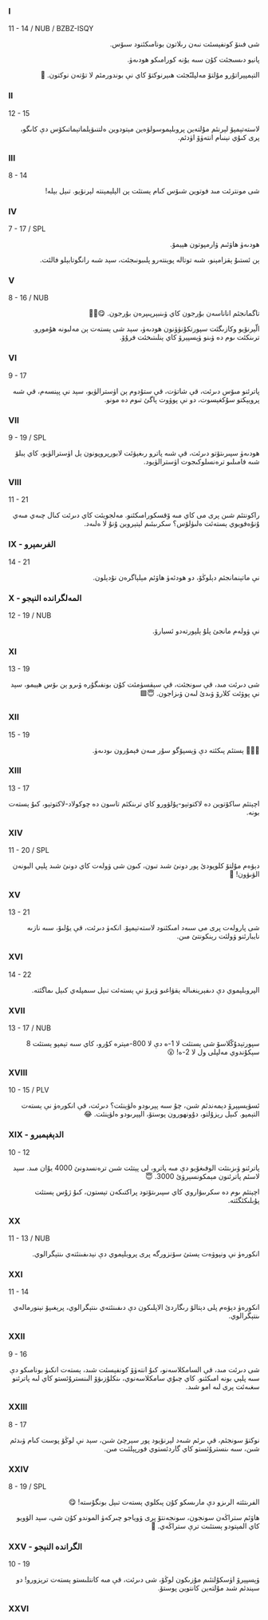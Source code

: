 ### I
11 - 14 / NUB / BZBZ-ISQY
<p dir="rtl">
شى فىنۆ كونفېسئت نىەن رىلاتون بونامىكئنود سىۆس.
</p><p dir="rtl">
پانيو دىسىجئت كۇن سىە يۇنە كورامىكو ھودىەۈ.
</p><p dir="rtl">
التېمپېراتۇرو مۇلتۆ مەلپلىّجئت ھىېرنوكتۆ كاي نې بوندورمئم لا تۇتەن نوكتون. 🥶
</p>

### II
12 - 15
<p dir="rtl">
لاستەتېمپۆ لېرنئم مۇلتەين پروبلېموسولۋەين مېتودوين ەلتنىۋېلماتېماتىكۆس دې كاىگو، پرى كىۇي نېنىام انتەۈۆ اۈدئم.
</p>

### III
8 - 14
<p dir="rtl">
شى مونترئت مىد فوتوين شىۆس كىام ېستئت ېن الېلېمېنتە لېرنۆيو. تىېل بېلە!
</p>

### IV
7 - 17 / SPL
<p dir="rtl">
ھودىەۈ ھاۋئىم ۋارمپوتون ھېيمۆ.
</p><p dir="rtl">
ېن ئستىۇ ېقزامېنو، شىە توتالە پوېنتەرو پلىبونىجئت، سېد شىە رانگوتابېلو فالئت.
</p>

### V
8 - 16 / NUB
<p dir="rtl">
تاگمانجئم اناناسەن بۇرجون كاي ۋىنبېرپىپرەن بۇرجون. 😋🍔🍔
</p><p dir="rtl">
الّېرنۆيو وكازىگئت سپورتكۇنۈۋنون ھودىەۈ، سېد شى ېستەت ېن مەلبونە ھۇمورو. ترىنكئت ىوم دە ۋىنو ۋېسپېرۆ كاي ېنلىتىخئت فرۇۆ.
</p>

### VI
9 - 17
<p dir="rtl">
پاترئنو مىۆس دىرئت، قې شاتۈت، قې ستۇدوم ېن اۈسترالۈيو، سېد نې پېنسەم، قې شىە پرويېكتو سۇكغېسوت، دو نې پوۋوت پاگئ تىوم دە مونو.
</p>

### VII
9 - 19 / SPL
<p dir="rtl">
ھودىەۈ سپىرىتۆتو دىرئت، قې شىە پاترو رىغېۋئت لابورپروپونون ېل اۈسترالۈيو، كاي ېبلۆ شىە فامىلىو ترەنسلوكىجوت اۈسترالۈيود.
</p>

### VIII
11 - 21
<p dir="rtl">
راكونتئم شىن پرى مى كاي مىە ۆقسكورامىكئنو. مەلجويئت كاي دىرئت كىال چىەي مىەي ۇنۇەفويوي ېستەئت ەلىۈلۆس؟ سكرىبئىم لېتېروين ۇنۇ لا ەلىەد.
</p>

### IX - الفرىمېرو
14 - 21
<p dir="rtl">
نې ماتېنمانجئم دېلوڭۆ، دو ھودئەۈ ھاۋئم مېلېاگرەن نۇدېلون.
</p>

### X - المەلگراندە النېجو
12 - 19 / NUB
<p dir="rtl">
نې ۋولەم مانجئ پلۇ ېلپورتەدو ئسيارۆ.
</p>

### XI
13 - 19
<p dir="rtl">
شى دىرئت مىد، قې سونجئت، قې سېقسۈمئت كۇن بونفىگۇرە ۋىرو ېن ىۆس ھېيمو، سېد نې پوۋئت كلارۆ ۋىدئ لىەن ۋىزاجون. 😇🟩
</p>

### XII
15 - 19
<p dir="rtl">
🥲🥹😭 ېستئم پىكئتە دې ۋېسپۆگو سۇر مىەن فېمۇرون ىودىەۈ.
</p>

### XIII
13 - 17
<p dir="rtl">
اچېتئم ساكۆتوين دە لاكتوتېو-پۇلۋورو كاي ترىنكئم تاسون دە چوكولاد-لاكتوتېو، كىۇ ېستەت بونە.
</p>

### XIV
11 - 20 / SPL
<p dir="rtl">
دېۋەم مۇلتۆ كلوپودئ پور دونئ شىد تىون، كىون شى ۋولەت كاي دونئ شىد پلېي البونەن الۋىۋون! 🥹
</p>

### XV
13 - 21
<p dir="rtl">
شى پارولەت پرى مى سىەد امىكئنود لاستەتېمپۆ. انكەۈ دىرئت، قې يۇلىۆ، سىە نازىە نايبارئنو ۋولئت رېنكونتئ مىن.
</p>

### XVI
14 - 22
<p dir="rtl">
الپروبلېموي دې دىفېرېنغىالە ېقۋاغىو ۋېرۆ نې ېستەئت تىېل سىمپلەي كىېل ىماگئتە.
</p>

### XVII
13 - 17 / NUB
<p dir="rtl">
سپورتېدۇكّلاسۆ شى ېستئت لا 1-ە دې لا 800-مېترە كۇرو، كاي سىە تېمپو ېستئت 8 سېكۇندوي مەلپلى ول لا 2-ە! 😮
</p>

### XVIII
10 - 15 / PLV
<p dir="rtl">
ئسۋېسپېرۆ دېمەندئم شىن، چۇ سىە پېرىودو ەلۋېنئت؟ دىرئت، قې انكورەۈ نې ېستەت التېمپو. كىېل رېزۇلتو، دۇونھورون پوستۆ، الپېرىودو ەلۋېنئت. 😂
</p>

### XIX - الدېغېمبرو
10 - 12
<p dir="rtl">
پاترئنو ۋىزىتئت الوفىغۆيو دې مىە پاترو، لى پېتئت شىن ترەنسدونئ 4000 يۇان مىد. سېد لاسئم پاترئنون مېمكونسېرۋئ 3000. 😇
</p>
<p dir="rtl">
اچېتئم ىوم دە سكرىبۋاروي كاي سپىرىتۆتود پراكتىكەن تېستون، كىۇ ژۇس ېستئت پۇبلىكئگئتە.
</p>

### XX
11 - 13 / NUB
<p dir="rtl">
انكورەۈ نې ونپوۋەت ېستئ سۆنزورگە پرى پروبلېموي دې نېدىفىنئتەي ىنتېگرالوي.
</p>

### XXI
11 - 14
<p dir="rtl">
انكورەۈ دېۋەم پلى دېتالۆ رىگاردئ الاپلىكون دې دىفىنئتەي ىنتېگرالوي، پرېغىپۆ نېنورمالەي ىنتېگرالوي.
</p>

### XXII
9 - 16
<p dir="rtl">
شى دىرئت مىد، قې السامكلاسەنو، كىۇ انتەۈۆ كونفېسئت شىد، ېستەت انكىۈ بونامىكو دې سىە پلېي بونە امىكئنو. كاي چىۇي سامكلاسەنوي، ىنكلۇزىۋۆ الىنسترۇئستو كاي لىە پاترئنو سغىەئت پرى لىە امو شىد.
</p>

### XXIII
8 - 17
<p dir="rtl">
نوكتۆ سونجئم، قې ىرئم شىەد لېرنۆيود پور سېرچئ شىن، سېد نې لوڭۆ پوست كىام ۋىدئم شىن، سىە ىنسترۇئستو كاي گاردئستوي فورپېلئىت مىن.
</p>

### XXIV
8 - 19 / SPL
<p dir="rtl">
الفرىتئتە الرىزو دې مارىسكو كۇن پىكلوي ېستەت تىېل بونگۇستە! 😋
</p><p dir="rtl">
ھاۋئم ستراڭەن سونجون، سونجەنتۆ پرى ۋوياجو چىركەۈ الموندو كۇن شى، سېد الۋويو كاي المېتودو ېستئىت ترې ستراڭەي. 🤔
</p>

### XXV - الگراندە النېجو
10 - 19
<p dir="rtl">
ۋېسپېرۆ اۈسكۇلتئىم مۇزىكون لوڭۆ، شى دىرئت، قې مىە كانتلىستو ېستەت ترېزورو! دو سېندئم شىد مۇلتەين كانتوين پوستۆ.
</p>

### XXVI

<p dir="rtl">

</p>